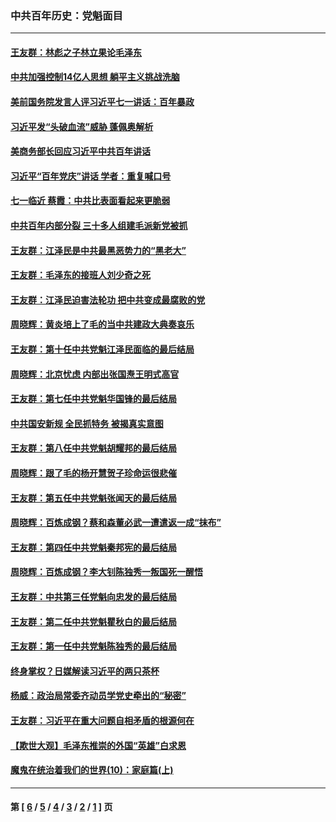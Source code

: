 ### 中共百年历史：党魁面目
---
#### [王友群：林彪之子林立果论毛泽东](../../pages/nf1176107/n13128622.md?08090430) 
#### [中共加强控制14亿人思想 躺平主义挑战洗脑](../../pages/nf1176107/n13094299.md?08090430) 
#### [美前国务院发言人评习近平七一讲话：百年暴政](../../pages/nf1176107/n13066986.md?08090430) 
#### [习近平发“头破血流”威胁 蓬佩奥解析](../../pages/nf1176107/n13063604.md?08090430) 
#### [美商务部长回应习近平中共百年讲话](../../pages/nf1176107/n13062903.md?08090430) 
#### [习近平“百年党庆”讲话 学者：重复喊口号](../../pages/nf1176107/n13061411.md?08090430) 
#### [七一临近 蔡霞：中共比表面看起来更脆弱](../../pages/nf1176107/n13056418.md?08090430) 
#### [中共百年内部分裂 三十多人组建毛派新党被抓](../../pages/nf1176107/n13044023.md?08090430) 
#### [王友群：江泽民是中共最黑恶势力的“黑老大”](../../pages/nf1176107/n13022180.md?08090430) 
#### [王友群：毛泽东的接班人刘少奇之死](../../pages/nf1176107/n12991772.md?08090430) 
#### [王友群：江泽民迫害法轮功 把中共变成最腐败的党](../../pages/nf1176107/n12947347.md?08090430) 
#### [周晓辉：黄炎培上了毛的当中共建政大典奏哀乐](../../pages/nf1176107/n12942780.md?08090430) 
#### [王友群：第十任中共党魁江泽民面临的最后结局](../../pages/nf1176107/n12933748.md?08090430) 
#### [周晓辉：北京忧虑 内部出张国焘王明式高官](../../pages/nf1176107/n12931709.md?08090430) 
#### [王友群：第七任中共党魁华国锋的最后结局](../../pages/nf1176107/n12918457.md?08090430) 
#### [中共国安新规 全民抓特务 被揭真实意图](../../pages/nf1176107/n12911615.md?08090430) 
#### [王友群：第八任中共党魁胡耀邦的最后结局](../../pages/nf1176107/n12902918.md?08090430) 
#### [周晓辉：跟了毛的杨开慧贺子珍命运很悲催](../../pages/nf1176107/n12877804.md?08090430) 
#### [王友群：第五任中共党魁张闻天的最后结局](../../pages/nf1176107/n12865420.md?08090430) 
#### [周晓辉：百炼成钢？蔡和森董必武一遭遣返一成“抹布”](../../pages/nf1176107/n12854806.md?08090430) 
#### [王友群：第四任中共党魁秦邦宪的最后结局](../../pages/nf1176107/n12855290.md?08090430) 
#### [周晓辉：百炼成钢？李大钊陈独秀一叛国死一醒悟](../../pages/nf1176107/n12847981.md?08090430) 
#### [王友群：中共第三任党魁向忠发的最后结局](../../pages/nf1176107/n12840390.md?08090430) 
#### [王友群：第二任中共党魁瞿秋白的最后结局](../../pages/nf1176107/n12824710.md?08090430) 
#### [王友群：第一任中共党魁陈独秀的最后结局](../../pages/nf1176107/n12809869.md?08090430) 
#### [终身掌权？日媒解读习近平的两只茶杯](../../pages/nf1176107/n12805064.md?08090430) 
#### [杨威：政治局常委齐动员学党史牵出的“秘密”](../../pages/nf1176107/n12764642.md?08090430) 
#### [王友群：习近平在重大问题自相矛盾的根源何在](../../pages/nf1176107/n12499563.md?08090430) 
#### [【欺世大观】毛泽东推崇的外国“英雄”白求恩](../../pages/nf1176107/n12362005.md?08090430) 
#### [魔鬼在统治着我们的世界(10)：家庭篇(上)](../../pages/nf1176107/n10435448.md?08090430) 

---
#### 第 [ [6](./6.md?08090430) / [5](./5.md?08090430) / [4](./4.md?08090430) / [3](./3.md?08090430) / [2](./2.md?08090430) / [1](./1.md?08090430) ] 页
